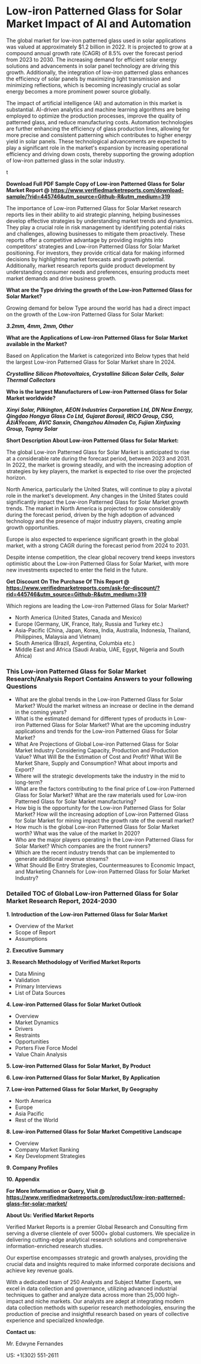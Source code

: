 <meta name="title" content="Global Low-iron Patterned Glass for Solar Market Impact of AI and Automation"><meta name="description" content="The global market for low-iron patterned glass used in solar applications was valued at approximately $1.2 billion in 2022. It is projected to grow at a compound annua"><meta name="title" content="Low-iron Patterned Glass for Solar Market Size, Share, Scope, Trends, Growth, Opportunities, Analysis, Forecast"><h1>Low-iron Patterned Glass for Solar Market Impact of AI and Automation</h1><p>The global market for low-iron patterned glass used in solar applications was valued at approximately $1.2 billion in 2022. It is projected to grow at a compound annual growth rate (CAGR) of 8.5% over the forecast period from 2023 to 2030. The increasing demand for efficient solar energy solutions and advancements in solar panel technology are driving this growth. Additionally, the integration of low-iron patterned glass enhances the efficiency of solar panels by maximizing light transmission and minimizing reflections, which is becoming increasingly crucial as solar energy becomes a more prominent power source globally.</p><p>The impact of artificial intelligence (AI) and automation in this market is substantial. AI-driven analytics and machine learning algorithms are being employed to optimize the production processes, improve the quality of patterned glass, and reduce manufacturing costs. Automation technologies are further enhancing the efficiency of glass production lines, allowing for more precise and consistent patterning which contributes to higher energy yield in solar panels. These technological advancements are expected to play a significant role in the market's expansion by increasing operational efficiency and driving down costs, thereby supporting the growing adoption of low-iron patterned glass in the solar industry.</p>t</p><p id="" class=""><strong>Download Full PDF Sample Copy of Low-iron Patterned Glass for Solar Market Report @ <a href="https://www.verifiedmarketreports.com/download-sample/?rid=445746&utm_source=Github-R&utm_medium=319" target="_blank">https://www.verifiedmarketreports.com/download-sample/?rid=445746&utm_source=Github-R&utm_medium=319</a></strong></p><p>The importance of&nbsp;Low-iron Patterned Glass for Solar Market research reports lies in their ability to aid strategic planning, helping businesses develop effective strategies by understanding market trends and dynamics. They play a crucial role in risk management by identifying potential risks and challenges, allowing businesses to mitigate them proactively. These reports offer a competitive advantage by providing insights into competitors' strategies and Low-iron Patterned Glass for Solar Market positioning. For investors, they provide critical data for making informed decisions by highlighting market forecasts and growth potential. Additionally, market research reports guide product development by understanding consumer needs and preferences, ensuring products meet market demands and drive business growth.</p><p><strong>What are the&nbsp;Type driving the growth of the Low-iron Patterned Glass for Solar Market?</strong></p><p id="" class="">Growing demand for below Type around the world has had a direct impact on the growth of the Low-iron Patterned Glass for Solar Market:</p><em><strong>3.2mm, 4mm, 2mm, Other</strong></em></p><strong>What are the&nbsp;Applications&nbsp;of Low-iron Patterned Glass for Solar Market available in the Market?</strong></p><p id="" class="">Based on Application the Market is categorized into Below types that held the largest Low-iron Patterned Glass for Solar Market share In 2024.</p><em><strong>Crystalline Silicon Photovoltaics, Crystalline Silicon Solar Cells, Solar Thermal Collectors</strong></em></p><strong>Who is the largest Manufacturers of Low-iron Patterned Glass for Solar Market worldwide?</strong></p><p><em><strong>Xinyi Solar, Pilkington, AEON Industries Corporation Ltd, DN New Energy, Qingdao Hongya Glass Co Ltd, Gujarat Borosil, IRICO Group, CSG, ÅžiÅŸecam, AVIC Sanxin, Changzhou Almaden Co, Fujian Xinfuxing Group, Topray Solar</strong></em></p><p id="" class=""><strong>Short Description About Low-iron Patterned Glass for Solar Market:</strong></p><p>The global Low-iron Patterned Glass for Solar Market is anticipated to rise at a considerable rate during the forecast period, between 2023 and 2031. In 2022, the market is growing steadily, and with the increasing adoption of strategies by key players, the market is expected to rise over the projected horizon.</p><p>North America, particularly the United States, will continue to play a pivotal role in the market's development. Any changes in the United States could significantly impact the Low-iron Patterned Glass for Solar Market growth trends. The market in North America is projected to grow considerably during the forecast period, driven by the high adoption of advanced technology and the presence of major industry players, creating ample growth opportunities.</p><p>Europe is also expected to experience significant growth in the global market, with a strong CAGR during the forecast period from 2024 to 2031.</p><p>Despite intense competition, the clear global recovery trend keeps investors optimistic about the Low-iron Patterned Glass for Solar Market, with more new investments expected to enter the field in the future.</p><p id="" class=""><strong>Get Discount On The Purchase Of This Report @ <a href="https://www.verifiedmarketreports.com/ask-for-discount/?rid=445746&utm_source=Github-R&utm_medium=319" target="_blank">https://www.verifiedmarketreports.com/ask-for-discount/?rid=445746&utm_source=Github-R&utm_medium=319</a></strong></p>Which regions are leading the Low-iron Patterned Glass for Solar Market?</p><ul><li>North America (United States, Canada and Mexico)</li><li>Europe (Germany, UK, France, Italy, Russia and Turkey etc.)</li><li>Asia-Pacific (China, Japan, Korea, India, Australia, Indonesia, Thailand, Philippines, Malaysia and Vietnam)</li><li>South America (Brazil, Argentina, Columbia etc.)</li><li>Middle East and Africa (Saudi Arabia, UAE, Egypt, Nigeria and South Africa)</li></ul><h3 id="" class="">This Low-iron Patterned Glass for Solar Market Research/Analysis Report Contains Answers to your following Questions</h3><ul><li>What are the global trends in the Low-iron Patterned Glass for Solar Market? Would the market witness an increase or decline in the demand in the coming years?</li><li>What is the estimated demand for different types of products in Low-iron Patterned Glass for Solar Market? What are the upcoming industry applications and trends for the Low-iron Patterned Glass for Solar Market?</li><li>What Are Projections of Global Low-iron Patterned Glass for Solar Market Industry Considering Capacity, Production and Production Value? What Will Be the Estimation of Cost and Profit? What Will Be Market Share, Supply and Consumption? What about imports and Export?</li><li>Where will the strategic developments take the industry in the mid to long-term?</li><li>What are the factors contributing to the final price of Low-iron Patterned Glass for Solar Market? What are the raw materials used for Low-iron Patterned Glass for Solar Market manufacturing?</li><li>How big is the opportunity for the Low-iron Patterned Glass for Solar Market? How will the increasing adoption of Low-iron Patterned Glass for Solar Market for mining impact the growth rate of the overall market?</li><li>How much is the global Low-iron Patterned Glass for Solar Market worth? What was the value of the market In 2020?</li><li>Who are the major players operating in the Low-iron Patterned Glass for Solar Market? Which companies are the front runners?</li><li>Which are the recent industry trends that can be implemented to generate additional revenue streams?</li><li>What Should Be Entry Strategies, Countermeasures to Economic Impact, and Marketing Channels for Low-iron Patterned Glass for Solar Market Industry?</li></ul><h3 id="" class="">Detailed TOC of Global Low-iron Patterned Glass for Solar Market Research Report, 2024-2030</h3><p id="" class=""><strong>1. Introduction of the Low-iron Patterned Glass for Solar Market</strong></p><ul><li>Overview of the Market</li><li>Scope of Report</li><li>Assumptions</li></ul><p id="" class=""><strong>2. Executive Summary</strong></p><p id="" class=""><strong>3. Research Methodology of Verified Market Reports</strong></p><ul><li>Data Mining</li><li>Validation</li><li>Primary Interviews</li><li>List of Data Sources</li></ul><p id="" class=""><strong>4. Low-iron Patterned Glass for Solar Market Outlook</strong></p><ul><li>Overview</li><li>Market Dynamics</li><li>Drivers</li><li>Restraints</li><li>Opportunities</li><li>Porters Five Force Model</li><li>Value Chain Analysis</li></ul><p id="" class=""><strong>5. Low-iron Patterned Glass for Solar Market, By Product</strong></p><p id="" class=""><strong>6. Low-iron Patterned Glass for Solar Market, By Application</strong></p><p id="" class=""><strong>7. Low-iron Patterned Glass for Solar Market, By Geography</strong></p><ul><li>North America</li><li>Europe</li><li>Asia Pacific</li><li>Rest of the World</li></ul><p id="" class=""><strong>8. Low-iron Patterned Glass for Solar Market Competitive Landscape</strong></p><ul><li>Overview</li><li>Company Market Ranking</li><li>Key Development Strategies</li></ul><p id="" class=""><strong>9. Company Profiles</strong></p><p id="" class=""><strong>10. Appendix</strong></p><p id="" class=""><strong>For More Information or Query, Visit @ <a href="https://www.verifiedmarketreports.com/product/low-iron-patterned-glass-for-solar-market/" target="_blank">https://www.verifiedmarketreports.com/product/low-iron-patterned-glass-for-solar-market/</a></strong></p><p id="" class=""><strong>About Us: Verified Market Reports</strong></p><p id="" class="">Verified Market Reports is a premier Global Research and Consulting firm serving a diverse clientele of over 5000+ global customers. We specialize in delivering cutting-edge analytical research solutions and comprehensive information-enriched research studies.</p><p id="" class="">Our expertise encompasses strategic and growth analyses, providing the crucial data and insights required to make informed corporate decisions and achieve key revenue goals.</p><p id="" class="">With a dedicated team of 250 Analysts and Subject Matter Experts, we excel in data collection and governance, utilizing advanced industrial techniques to gather and analyze data across more than 25,000 high-impact and niche markets. Our analysts are adept at integrating modern data collection methods with superior research methodologies, ensuring the production of precise and insightful research based on years of collective experience and specialized knowledge.</p><p id="" class=""><strong>Contact us:</strong></p><p id="" class="">Mr. Edwyne Fernandes</p><p id="" class="">US: +1(302) 551-2611</p>